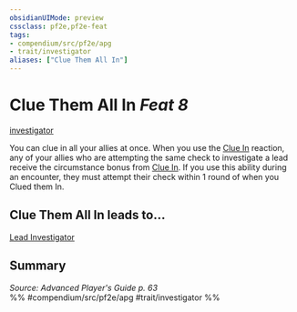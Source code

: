 ```yaml
---
obsidianUIMode: preview
cssclass: pf2e,pf2e-feat
tags:
- compendium/src/pf2e/apg
- trait/investigator
aliases: ["Clue Them All In"]
---
```

# Clue Them All In  *Feat 8*  
[investigator](rules/traits/investigator-apg.md "Investigator Class Trait")  


You can clue in all your allies at once. When you use the [Clue In](rules/actions/clue-in-apg.md) reaction, any of your allies who are attempting the same check to investigate a lead receive the circumstance bonus from [Clue In](rules/actions/clue-in-apg.md). If you use this ability during an encounter, they must attempt their check within 1 round of when you Clued them In.

## Clue Them All In leads to...

[Lead Investigator](compendium/feats/lead-investigator-apg.md)

## Summary

*Source: Advanced Player's Guide p. 63*  
%% #compendium/src/pf2e/apg #trait/investigator %%